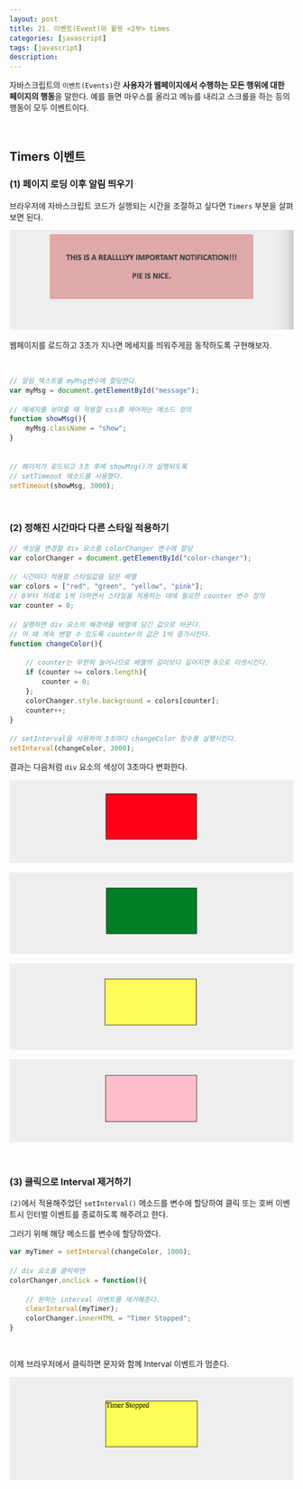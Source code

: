 ```yaml
---
layout: post
title: 21. 이벤트(Event)와 활용 <2부> times
categories: [javascript]
tags: [javascript]
description: 
---
```


자바스크립트의 `이벤트(Events)`란 **사용자가 웹페이지에서 수행하는 모든 행위에 대한 페이지의 행동**을 말한다. 예를 들면 마우스를 올리고 메뉴를 내리고 스크롤을 하는 등의 행동이 모두 이벤트이다. 

<br>

## Timers 이벤트

### (1) 페이지 로딩 이후 알림 띄우기 

브라우저에 자바스크립트 코드가 실행되는 시간을 조절하고 싶다면 `Timers` 부분을 살펴보면 된다. 

![timersgoal](https://github.com/juliahwang/juliahwang.github.io/blob/master/_posts/images/2017-10-23/timersgoal.png?raw=true)

웹페이지를 로드하고 3초가 지나면 메세지를 띄워주게끔 동작하도록 구현해보자. 

<br>

```js
// 알림 텍스트를 myMsg변수에 할당한다.
var myMsg = document.getElementById("message");

// 메세지를 보여줄 때 적용할 css를 제어하는 메소드 정의
function showMsg(){
    myMsg.className = "show";
}


// 페이지가 로드되고 3초 후에 showMsg()가 실행되도록
// setTimeout 메소드를 사용했다. 
setTimeout(showMsg, 3000);
```

<br>

### (2) 정해진 시간마다 다른 스타일 적용하기 

```js
// 색상을 변경할 div 요소를 colorChanger 변수에 할당
var colorChanger = document.getElementById("color-changer");

// 시간마다 적용할 스타일값을 담은 배열
var colors = ["red", "green", "yellow", "pink"];
// 0부터 차례로 1씩 더하면서 스타일을 적용하는 데에 필요한 counter 변수 정의
var counter = 0;

// 실행하면 div 요소의 배경색을 배열에 담긴 값으로 바꾼다. 
// 이 때 계속 변할 수 있도록 counter의 값은 1씩 증가시킨다.
function changeColor(){
    
    // counter는 무한히 늘어나므로 배열의 길이보다 길어지면 0으로 리셋시킨다.
    if (counter >= colors.length){
        counter = 0;
    };
    colorChanger.style.background = colors[counter];
    counter++;
}

// setInterval을 사용하여 3초마다 changeColor 함수를 실행시킨다.
setInterval(changeColor, 3000);
```

결과는 다음처럼 `div` 요소의 색상이 3초마다 변화한다. 

![red](https://github.com/juliahwang/juliahwang.github.io/blob/master/_posts/images/2017-10-23/red.png?raw=true)

![green](https://github.com/juliahwang/juliahwang.github.io/blob/master/_posts/images/2017-10-23/green.png?raw=true)

![yellow](https://github.com/juliahwang/juliahwang.github.io/blob/master/_posts/images/2017-10-23/yellow.png?raw=true)

![pink](https://github.com/juliahwang/juliahwang.github.io/blob/master/_posts/images/2017-10-23/pink.png?raw=true)

<br>

### (3) 클릭으로 Interval 제거하기

`(2)`에서 적용해주었던 `setInterval()` 메소드를 변수에 할당하여 클릭 또는 호버 이벤트시 인터벌 이벤트를 종료하도록 해주려고 한다. 

그러기 위해 해당 메소드를 변수에 할당하였다. 

```js
var myTimer = setInterval(changeColor, 1000);

// div 요소를 클릭하면 
colorChanger.onclick = function(){
    
    // 원하는 interval 이벤트를 제거해준다.
    clearInterval(myTimer);
    colorChanger.innerHTML = "Timer Stopped";
}
```

<br>

이제 브라우저에서 클릭하면 문자와 함께 Interval 이벤트가 멈춘다. 

![intervalstop](https://github.com/juliahwang/juliahwang.github.io/blob/master/_posts/images/2017-10-23/intervalstop.png?raw=true)

<br>

